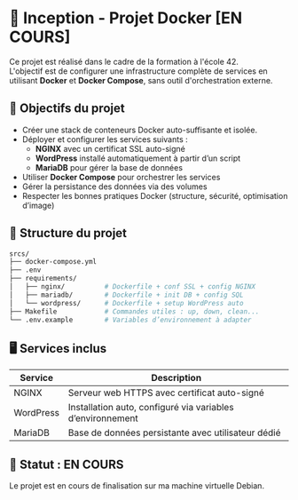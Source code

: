 # 🚧 Inception - Projet Docker [EN COURS]

Ce projet est réalisé dans le cadre de la formation à l'école 42.  
L'objectif est de configurer une infrastructure complète de services en utilisant **Docker** et **Docker Compose**, sans outil d'orchestration externe.


## 🔧 Objectifs du projet

- Créer une stack de conteneurs Docker auto-suffisante et isolée.
- Déployer et configurer les services suivants :
  - **NGINX** avec un certificat SSL auto-signé
  - **WordPress** installé automatiquement à partir d’un script
  - **MariaDB** pour gérer la base de données
- Utiliser **Docker Compose** pour orchestrer les services
- Gérer la persistance des données via des volumes
- Respecter les bonnes pratiques Docker (structure, sécurité, optimisation d’image)


## 📁 Structure du projet

```bash
srcs/
├── docker-compose.yml
├── .env
├── requirements/
│   ├── nginx/          # Dockerfile + conf SSL + config NGINX
│   ├── mariadb/        # Dockerfile + init DB + config SQL
│   └── wordpress/      # Dockerfile + setup WordPress auto
├── Makefile            # Commandes utiles : up, down, clean...
└── .env.example        # Variables d’environnement à adapter
```
     
## 🖥️ Services inclus

| Service	| Description |
|---      |---          |
| NGINX |	Serveur web HTTPS avec certificat auto-signé |
| WordPress	| Installation auto, configuré via variables d’environnement |
| MariaDB	| Base de données persistante avec utilisateur dédié |    


## 📌 Statut : EN COURS

Le projet est en cours de finalisation sur ma machine virtuelle Debian.
